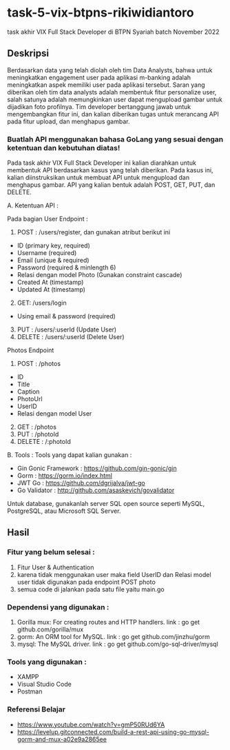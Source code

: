 # task-5-vix-btpns-rikiwidiantoro
task akhir VIX Full Stack Developer di BTPN Syariah batch November 2022

## Deskripsi

Berdasarkan data yang telah diolah oleh tim Data Analysts, bahwa untuk meningkatkan engagement user pada aplikasi m-banking adalah meningkatkan aspek memiliki user pada aplikasi tersebut. Saran yang diberikan oleh tim data analysts adalah membentuk fitur personalize user, salah satunya adalah memungkinkan user dapat mengupload gambar untuk dijadikan foto profilnya. Tim developer bertanggung jawab untuk mengembangkan fitur ini, dan kalian diberikan tugas untuk merancang API pada fitur upload, dan menghapus gambar.


### Buatlah API menggunakan bahasa GoLang yang sesuai dengan ketentuan dan kebutuhan diatas!

Pada task akhir VIX Full Stack Developer ini kalian diarahkan untuk membentuk API berdasarkan kasus yang telah diberikan. Pada kasus ini, kalian diinstruksikan untuk membuat API untuk mengupload dan menghapus gambar. API yang kalian bentuk adalah POST, GET, PUT, dan DELETE.

A. Ketentuan API :

Pada bagian User Endpoint :

1. POST : /users/register, dan gunakan atribut berikut ini
- ID (primary key, required)
- Username (required)
- Email (unique & required)
- Password (required & minlength 6)
- Relasi dengan model Photo (Gunakan constraint cascade)
- Created At (timestamp)
- Updated At (timestamp)

2. GET: /users/login
- Using email & password (required)

3. PUT : /users/:userId (Update User)
4. DELETE : /users/:userId (Delete User)

Photos Endpoint
1. POST : /photos
- ID
- Title
- Caption
- PhotoUrl
- UserID
- Relasi dengan model User

2. GET : /photos
3. PUT : /photoId
4. DELETE : /:photoId


B. Tools :
Tools yang dapat kalian gunakan :

- Gin Gonic Framework : https://github.com/gin-gonic/gin
- Gorm : https://gorm.io/index.html
- JWT Go : https://github.com/dgrijalva/jwt-go
- Go Validator : http://github.com/asaskevich/govalidator

Untuk database, gunakanlah server SQL open source seperti MySQL, PostgreSQL, atau Microsoft SQL Server.


## Hasil

### Fitur yang belum selesai :
1. Fitur User & Authentication
2. karena tidak menggunakan user maka field UserID dan Relasi model user tidak digunakan pada endpoint POST photo
3. semua code di jalankan pada satu file yaitu main.go

### Dependensi yang digunakan :
1. Gorilla mux: For creating routes and HTTP handlers. link : go get github.com/gorilla/mux
2. gorm: An ORM tool for MySQL. link : go get github.com/jinzhu/gorm
3. mysql: The MySQL driver. link : go get github.com/go-sql-driver/mysql

### Tools yang digunakan :
- XAMPP
- Visual Studio Code
- Postman

### Referensi Belajar
- https://www.youtube.com/watch?v=gmP50RUd6YA
- https://levelup.gitconnected.com/build-a-rest-api-using-go-mysql-gorm-and-mux-a02e9a2865ee

